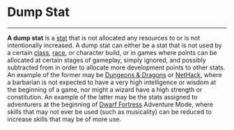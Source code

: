 # Dump Stat

---

**A dump stat** is a [stat](stat.md) that is not allocated any resources to or is not intentionally increased. A dump stat can either be a stat that is not used by a certain [class](class.md), [race](race.md), or character build, or in games where points can be allocated at certain stages of gameplay, simply ignored, and possibly subtracted from in order to allocate more development points to other stats. An example of the former may be [Dungeons & Dragons](dungeons_and_dragons.md) or [NetHack](nethack.md), where a barbarian is not expected to have a very high intelligence or wisdom at the beginning of a game, nor might a wizard have a high strength or constitution. An example of the latter may be the stats assigned to adventurers at the beginning of [Dwarf Fortress](slaves_to_armok_II_dwarf_fortress.md) Adventure Mode, where skills that may not ever be used (such as musicality) can be reduced to increase skills that may be of more use.
